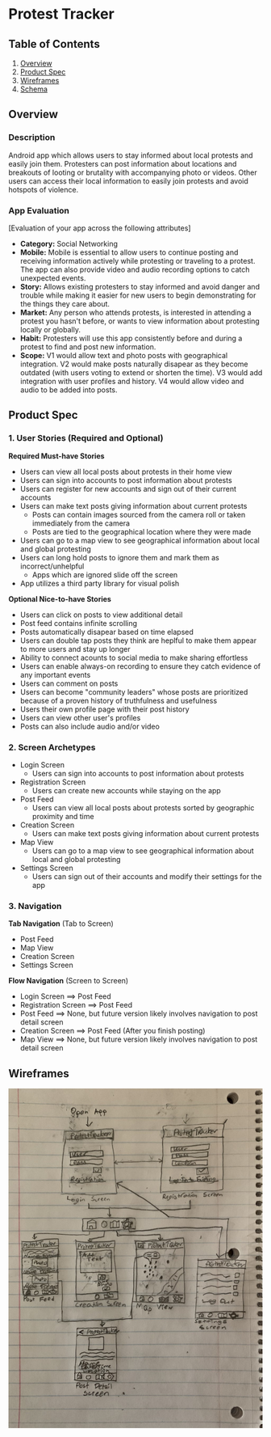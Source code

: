 # Protest Tracker

## Table of Contents
1. [Overview](#Overview)
1. [Product Spec](#Product-Spec)
1. [Wireframes](#Wireframes)
2. [Schema](#Schema)

## Overview
### Description
Android app which allows users to stay informed about local protests and easily join them. Protesters can post information about locations and breakouts of looting or brutality with accompanying photo or videos. Other users can access their local information to easily join protests and avoid hotspots of violence.

### App Evaluation
[Evaluation of your app across the following attributes]
- **Category:** Social Networking
- **Mobile:** Mobile is essential to allow users to continue posting and receiving information actively while protesting or traveling to a protest. The app can also provide video and audio recording options to catch unexpected events.
- **Story:** Allows existing protesters to stay informed and avoid danger and trouble while making it easier for new users to begin demonstrating for the things they care about.
- **Market:** Any person who attends protests, is interested in attending a protest you hasn't before, or wants to view information about protesting locally or globally.
- **Habit:** Protesters will use this app consistently before and during a protest to find and post new information.
- **Scope:** V1 would allow text and photo posts with geographical integration. V2 would make posts naturally disapear as they become outdated (with users voting to extend or shorten the time). V3 would add integration with user profiles and history. V4 would allow video and audio to be added into posts.

## Product Spec

### 1. User Stories (Required and Optional)

**Required Must-have Stories**

* Users can view all local posts about protests in their home view
* Users can sign into accounts to post information about protests
* Users can register for new accounts and sign out of their current accounts
* Users can make text posts giving information about current protests
    * Posts can contain images sourced from the camera roll or taken immediately from the camera 
    * Posts are tied to the geographical location where they were made
* Users can go to a map view to see geographical information about local and global protesting
* Users can long hold posts to ignore them and mark them as incorrect/unhelpful
   * Apps which are ignored slide off the screen
* App utilizes a third party library for visual polish

**Optional Nice-to-have Stories**

* Users can click on posts to view additional detail
* Post feed contains infinite scrolling
* Posts automatically disapear based on time elapsed
* Users can double tap posts they think are heplful to make them appear to more users and stay up longer
* Ability to connect acounts to social media to make sharing effortless
* Users can enable always-on recording to ensure they catch evidence of any important events
* Users can comment on posts
* Users can become "community leaders" whose posts are prioritized because of a proven history of truthfulness and usefulness
* Users their own profile page with their post history
* Users can view other user's profiles
* Posts can also include audio and/or video

### 2. Screen Archetypes

* Login Screen
   * Users can sign into accounts to post information about protests
* Registration Screen
   * Users can create new accounts while staying on the app
* Post Feed
    * Users can view all local posts about protests sorted by geographic proximity and time
* Creation Screen
    * Users can make text posts giving information about current protests
* Map View
    * Users can go to a map view to see geographical information about local and global protesting
* Settings Screen
   * Users can sign out of their accounts and modify their settings for the app


### 3. Navigation

**Tab Navigation** (Tab to Screen)

* Post Feed
* Map View
* Creation Screen
* Settings Screen

**Flow Navigation** (Screen to Screen)

* Login Screen
   ==> Post Feed
* Registration Screen
   ==> Post Feed
* Post Feed
    ==> None, but future version likely involves navigation to post detail screen
* Creation Screen
   ==> Post Feed (After you finish posting)
* Map View
   ==> None, but future version likely involves navigation to post detail screen

## Wireframes
<img src="paper_wireframe.jpg" width=600>
<!---
### [BONUS] Digital Wireframes & Mockups

### [BONUS] Interactive Prototype

## Schema 
[This section will be completed in Unit 9]
### Models
[Add table of models]
### Networking
- [Add list of network requests by screen ]
- [Create basic snippets for each Parse network request]
- [OPTIONAL: List endpoints if using existing API such as Yelp]
--->
